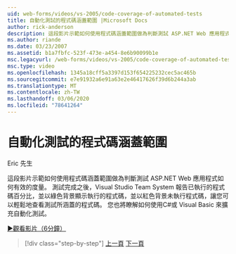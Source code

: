 ```yaml
---
uid: web-forms/videos/vs-2005/code-coverage-of-automated-tests
title: 自動化測試的程式碼涵蓋範圍 |Microsoft Docs
author: rick-anderson
description: 這段影片示範如何使用程式碼涵蓋範圍做為判斷測試 ASP.NET Web 應用程式如何有效的度量。 測試具有 com 之後 。
ms.author: riande
ms.date: 03/23/2007
ms.assetid: b1a7fbfc-523f-473e-a454-8e6b90099b1e
msc.legacyurl: /web-forms/videos/vs-2005/code-coverage-of-automated-tests
msc.type: video
ms.openlocfilehash: 1345a18cff5a3397d153f654225232cec5ac465b
ms.sourcegitcommit: e7e91932a6e91a63e2e46417626f39d6b244a3ab
ms.translationtype: MT
ms.contentlocale: zh-TW
ms.lasthandoff: 03/06/2020
ms.locfileid: "78641264"
---
```

# <a name="code-coverage-of-automated-tests"></a>自動化測試的程式碼涵蓋範圍

Eric 先生

這段影片示範如何使用程式碼涵蓋範圍做為判斷測試 ASP.NET Web 應用程式如何有效的度量。 測試完成之後，Visual Studio Team System 報告已執行的程式碼百分比，並以綠色背景顯示執行的程式碼，並以紅色背景未執行程式碼，讓您可以輕鬆地查看測試所涵蓋的程式碼。 您也將瞭解如何使用C#或 Visual Basic 來擴充自動化測試。

[&#9654;觀看影片（6分鐘）](https://channel9.msdn.com/Blogs/ASP-NET-Site-Videos/code-coverage-of-automated-tests)

> [!div class="step-by-step"]
> [上一頁](measuring-the-business-value-of-ajax.md)
> [下一頁](custom-extraction-rules-and-coded-web-tests.md)
